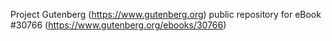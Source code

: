 Project Gutenberg (https://www.gutenberg.org) public repository for eBook #30766 (https://www.gutenberg.org/ebooks/30766)
